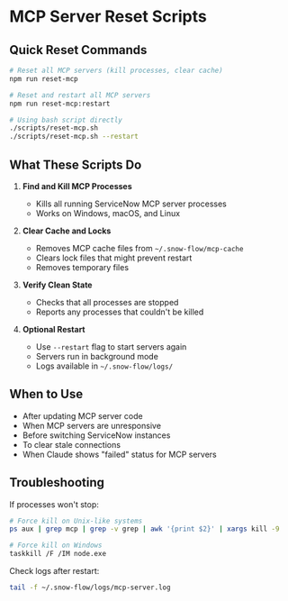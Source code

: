 # MCP Server Reset Scripts

## Quick Reset Commands

```bash
# Reset all MCP servers (kill processes, clear cache)
npm run reset-mcp

# Reset and restart all MCP servers
npm run reset-mcp:restart

# Using bash script directly
./scripts/reset-mcp.sh
./scripts/reset-mcp.sh --restart
```

## What These Scripts Do

1. **Find and Kill MCP Processes**
   - Kills all running ServiceNow MCP server processes
   - Works on Windows, macOS, and Linux

2. **Clear Cache and Locks**
   - Removes MCP cache files from `~/.snow-flow/mcp-cache`
   - Clears lock files that might prevent restart
   - Removes temporary files

3. **Verify Clean State**
   - Checks that all processes are stopped
   - Reports any processes that couldn't be killed

4. **Optional Restart**
   - Use `--restart` flag to start servers again
   - Servers run in background mode
   - Logs available in `~/.snow-flow/logs/`

## When to Use

- After updating MCP server code
- When MCP servers are unresponsive
- Before switching ServiceNow instances
- To clear stale connections
- When Claude shows "failed" status for MCP servers

## Troubleshooting

If processes won't stop:
```bash
# Force kill on Unix-like systems
ps aux | grep mcp | grep -v grep | awk '{print $2}' | xargs kill -9

# Force kill on Windows
taskkill /F /IM node.exe
```

Check logs after restart:
```bash
tail -f ~/.snow-flow/logs/mcp-server.log
```